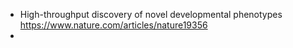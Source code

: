 
- High-throughput discovery of novel developmental phenotypes https://www.nature.com/articles/nature19356
- 